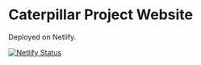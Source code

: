 # Caterpillar Project Website

Deployed on Netlify.

[![Netlify Status](https://api.netlify.com/api/v1/badges/c41bc481-9f66-406d-8b75-a53abde1c6bc/deploy-status)](https://app.netlify.com/sites/caterpillarproject/deploys)
